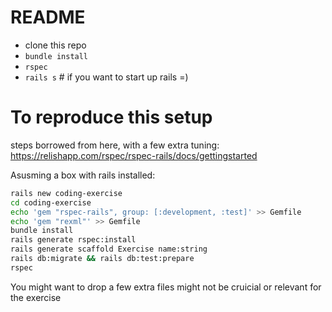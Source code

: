 # README


- clone this repo
- `bundle install`
- `rspec`
- `rails s` # if you want to start up rails =)


# To reproduce this setup
steps borrowed from here, with a few extra tuning: https://relishapp.com/rspec/rspec-rails/docs/gettingstarted

Asusming a box with rails installed:
```sh
rails new coding-exercise
cd coding-exercise
echo 'gem "rspec-rails", group: [:development, :test]' >> Gemfile
echo 'gem "rexml"' >> Gemfile
bundle install
rails generate rspec:install
rails generate scaffold Exercise name:string
rails db:migrate && rails db:test:prepare
rspec
```

You might want to drop a few extra files might not be cruicial or relevant for the exercise

